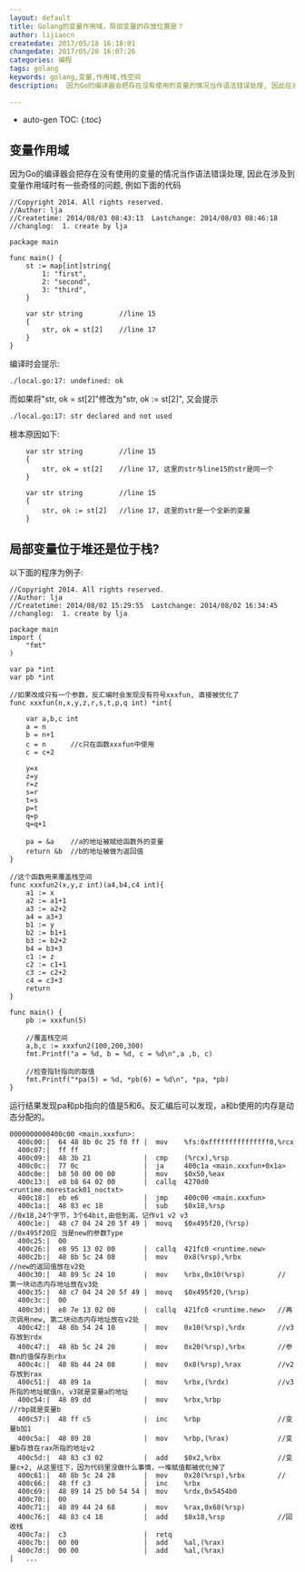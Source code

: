 ```yaml
---
layout: default
title: Golang的变量作用域，局部变量的存放位置是？
author: lijiaocn
createdate: 2017/05/18 16:18:01
changedate: 2017/05/20 16:07:26
categories: 编程
tags: golang
keywords: golang,变量,作用域,栈空间
description:  因为Go的编译器会把存在没有使用的变量的情况当作语法错误处理, 因此在涉及到变量作用域时

---
```


* auto-gen TOC:
{:toc}

## 变量作用域

因为Go的编译器会把存在没有使用的变量的情况当作语法错误处理, 因此在涉及到变量作用域时有一些奇怪的问题, 例如下面的代码

	//Copyright 2014. All rights reserved.
	//Author: lja  
	//Createtime: 2014/08/03 08:43:13  Lastchange: 2014/08/03 08:46:18
	//changlog:  1. create by lja
	
	package main
	
	func main() {
	    st := map[int]string{
	        1: "first",
	        2: "second",
	        3: "third",
	    }
	
	    var str string         //line 15
	    {
	        str, ok = st[2]    //line 17
	    }
	}

编译时会提示:

	./local.go:17: undefined: ok

而如果将"str, ok = st[2]"修改为"str, ok := st[2]", 又会提示

	./local.go:17: str declared and not used

根本原因如下:

	    var str string         //line 15
	    {
	        str, ok = st[2]    //line 17, 这里的str与line15的str是同一个
	    }
	
	    var str string         //line 15
	    {
	        str, ok := st[2]   //line 17, 这里的str是一个全新的变量
	    }

## 局部变量位于堆还是位于栈?

以下面的程序为例子:

	//Copyright 2014. All rights reserved. 
	//Author: lja  
	//Createtime: 2014/08/02 15:29:55  Lastchange: 2014/08/02 16:34:45
	//changlog:  1. create by lja
	
	package main
	import (
	    "fmt"
	)
	
	var pa *int
	var pb *int
	
	//如果改成只有一个参数，反汇编时会发现没有符号xxxfun, 直接被优化了
	func xxxfun(n,x,y,z,r,s,t,p,q int) *int{    
	
	    var a,b,c int 
	    a = n 
	    b = n+1 
	    c = n      //c只在函数xxxfun中使用
	    c = c+2 
	
	    y=x
	    z=y
	    r=z
	    s=r
	    t=s
	    p=t
	    q=p
	    q=q+1
	
	    pa = &a    //a的地址被赋给函数外的变量
	    return &b  //b的地址被做为返回值
	}
	
	//这个函数用来覆盖栈空间
	func xxxfun2(x,y,z int)(a4,b4,c4 int){
	    a1 := x
	    a2 := a1+1
	    a3 := a2+2
	    a4 = a3+3
	    b1 := y
	    b2 := b1+1
	    b3 := b2+2
	    b4 = b3+3
	    c1 := z
	    c2 := c1+1
	    c3 := c2+2
	    c4 = c3+3
	    return
	}
	
	func main() {
	    pb := xxxfun(5)
	
	    //覆盖栈空间
	    a,b,c := xxxfun2(100,200,300)
	    fmt.Printf("a = %d, b = %d, c = %d\n",a ,b, c)
	
	    //检查指针指向的取值
	    fmt.Printf("*pa(5) = %d, *pb(6) = %d\n", *pa, *pb)
	}
                           

运行结果发现pa和pb指向的值是5和6。反汇编后可以发现，a和b使用的内存是动态分配的。

	0000000000400c00 <main.xxxfun>:
	  400c00:|  64 48 8b 0c 25 f0 ff |  mov    %fs:0xfffffffffffffff0,%rcx
	  400c07:|  ff ff 
	  400c09:|  48 3b 21             |  cmp    (%rcx),%rsp
	  400c0c:|  77 0c                |  ja     400c1a <main.xxxfun+0x1a>
	  400c0e:|  b8 50 00 00 00       |  mov    $0x50,%eax
	  400c13:|  e8 b8 64 02 00       |  callq  4270d0 <runtime.morestack01_noctxt>
	  400c18:|  eb e6                |  jmp    400c00 <main.xxxfun>
	  400c1a:|  48 83 ec 18          |  sub    $0x18,%rsp             //0x18,24个字节，3个64bit,由低到高，记作v1 v2 v3
	  400c1e:|  48 c7 04 24 20 5f 49 |  movq   $0x495f20,(%rsp)       //0x495f20应 当是new的参数Type
	  400c25:|  00 
	  400c26:|  e8 95 13 02 00       |  callq  421fc0 <runtime.new>
	  400c2b:|  48 8b 5c 24 08       |  mov    0x8(%rsp),%rbx         //new的返回值放在v2处
	  400c30:|  48 89 5c 24 10       |  mov    %rbx,0x10(%rsp)        // 第一块动态内存地址放在v3处
	  400c35:|  48 c7 04 24 20 5f 49 |  movq   $0x495f20,(%rsp)              
	  400c3c:|  00 
	  400c3d:|  e8 7e 13 02 00       |  callq  421fc0 <runtime.new>   //再次调用new, 第二块动态内存地址放在v2处
	  400c42:|  48 8b 54 24 10       |  mov    0x10(%rsp),%rdx        //v3存放到rdx
	  400c47:|  48 8b 5c 24 20       |  mov    0x20(%rsp),%rbx        //参数n的值保存到rbx
	  400c4c:|  48 8b 44 24 08       |  mov    0x8(%rsp),%rax         //v2存放到rax
	  400c51:|  48 89 1a             |  mov    %rbx,(%rdx)            //v3 所指的地址赋值n, v3就是变量a的地址
	  400c54:|  48 89 dd             |  mov    %rbx,%rbp              //rbp就是变量b
	  400c57:|  48 ff c5             |  inc    %rbp                   //变量b加1
	  400c5a:|  48 89 28             |  mov    %rbp,(%rax)            //变量b存放在rax所指的地址v2
	  400c5d:|  48 83 c3 02          |  add    $0x2,%rbx              //变量c+2, 从这里往下，因为代码里没做什么事情，一堆赋值都被优化掉了
	  400c61:|  48 8b 5c 24 28       |  mov    0x28(%rsp),%rbx        //     
	  400c66:|  48 ff c3             |  inc    %rbx   
	  400c69:|  48 89 14 25 b0 54 54 |  mov    %rdx,0x5454b0
	  400c70:|  00 
	  400c71:|  48 89 44 24 68       |  mov    %rax,0x68(%rsp)
	  400c76:|  48 83 c4 18          |  add    $0x18,%rsp             //回收栈
	  400c7a:|  c3                   |  retq   
	  400c7b:|  00 00                |  add    %al,(%rax)
	  400c7d:|  00 00                |  add    %al,(%rax)
	|   ...
